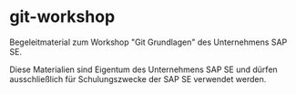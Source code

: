 # git-workshop
Begeleitmaterial zum Workshop "Git Grundlagen" des Unternehmens SAP SE.

Diese Materialien sind Eigentum des Unternehmens SAP SE und dürfen ausschließlich für Schulungszwecke der SAP SE verwendet werden.
